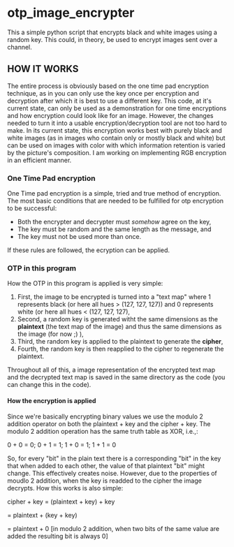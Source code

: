 # otp_image_encrypter
This a simple python script that encrypts black and white images using a random key. This could, in theory, be used to encrypt images sent over a channel.

## HOW IT WORKS
The entire process is obviously based on the one time pad encryption technique, as in you can only use the key once per encryption and decryption after which it is best to use
a different key. This code, at it's current state, can only be used as a demonstration for one time encryptions and how encryption could look like for an image. However, the changes needed to turn it into a usable encryption/decryption tool are not too hard to make.
In its current state, this encryption works best with purely black and white images (as in images who contain only or mostly black and white) but can be used on images with color with which information retention is varied by the picture's composition. I am working on implementing RGB encryption in an efficient manner. 
### One Time Pad encryption
One Time pad encryption is a simple, tried and true method of encryption. The most basic conditions that are needed to be fulfilled for otp encryption to be successful:
* Both the encrypter and decrypter must *somehow* agree on the key,
* The key must be random and the same length as the message, and
* The key must not be used more than once.

If these rules are followed, the ecryption can be applied.
### OTP in this program
How the OTP in this program is applied is very simple:
1. First, the image to be encrypted is turned into a "text map" where 1 represents black (or here all hues > (127, 127, 127)) and 0 represents white (or here all hues < (127, 127, 127),
1. Second, a random key is generated witht the same dimensions as the **plaintext** (the text map of the image) and thus the same dimensions as the image (for now ;) ),
1. Third, the random key is applied to the plaintext to generate the **cipher**,
1. Fourth, the random key is then reapplied to the cipher to regenerate the plaintext.

Throughout all of this, a image representation of the encrypted text map and the decrypted text map is saved in the same directory as the code (you can change this in the code).

#### How the encryption is applied
Since we're basically encrypting binary values we use the modulo 2 addition operator on both the plaintext + key and the cipher + key. The modulo 2 addition operation has the same
truth table as XOR, i.e.,:

  0 + 0 = 0; 0 + 1 = 1; 1 + 0 = 1; 1 + 1 = 0 
  
So, for every "bit" in the plain text there is a corresponding "bit" in the key that when added to each other, the value of that plaintext "bit" might change. This effectively creates noise. However, due to the properties of moudlo 2 addition, when the key is readded to the cipher the image decrypts. How this works is also simple:
 
 cipher + key = (plaintext + key) + key
               
 = plaintext + (key + key)
 
 = plaintext + 0 [in modulo 2 addition, when two bits of the same value are added the resulting bit is always 0]
               
